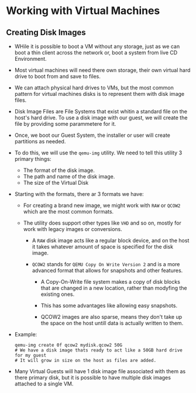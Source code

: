 # Working with Virtual Machines

## Creating Disk Images

- WHile it is possible to boot a VM without any storage, just as we can boot a thin client across the network or, boot a system from live CD Environment.

- Most virtual machines will need there own storage, their own virtual hard drive to boot from and save to files. 

- We can attach physical hard drives to VMs, but the most common pattern for virtual machines disks is to represent them with disk image files.

- Disk Image Files are File Systems that exist whitin a standard file on the host's hard drive. To use a disk image with our guest, we will create the file by providing some parammetere for it.

- Once, we boot our Guest System, the installer or user will create partitions as needed.

- To do this, we will use the `qemu-img` utility. We need to tell this utility 3 primary things:

  - The format of the disk image.
  - The path and name of the disk image.
  - The size of the Virtual Disk

- Starting with the formats, there ar 3 formats we have:

  - For creating a brand new image, we might work with `RAW` or `QCOW2` which are the most common formats.

  - The utility does support other types like `VHD` and so on, mostly for work with legacy images or conversions.

    - A `RAW` disk image acts like a regular block device, and on the host it takes whatever amount of space is specified for the disk image.

    - `QCOW2` stands for `QEMU Copy On Write Version 2` and is a more advanced format that allows for snapshots and other features.

      - A Copy-On-Write file system  makes a copy of disk blocks that are changed in a new location, rather than modyfing the existing ones.

      - This has some advantages like allowing easy snapshots.

      - QCOW2 images are also sparse, means they don't take up the space on the host untill data is actually written to them.

- Example:
  
  ```shell
  qemu-img create 0f qcow2 mydisk.qcow2 50G
  # We have a disk image thats ready to act like a 50GB hard drive for my guest
  # It will grow in size on the host as files are added.
  ```

- Many Virtual Guests will have 1 disk image file associated with them as there primary disk, but it is possible to have multiple disk images attached to a single VM.